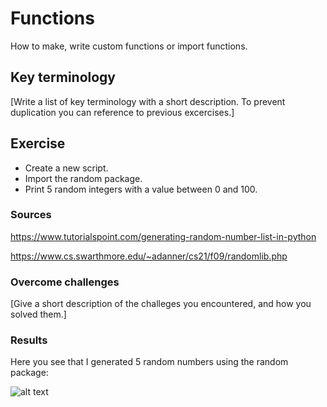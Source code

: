# Functions
How to make, write custom functions or import functions.

## Key terminology
[Write a list of key terminology with a short description. To prevent duplication you can reference to previous excercises.]

## Exercise
- Create a new script.
- Import the random package.
- Print 5 random integers with a value between 0 and 100.

### Sources
https://www.tutorialspoint.com/generating-random-number-list-in-python

https://www.cs.swarthmore.edu/~adanner/cs21/f09/randomlib.php

### Overcome challenges
[Give a short description of the challeges you encountered, and how you solved them.]

### Results
Here you see that I generated 5 random numbers using the random package:

![alt text]()
